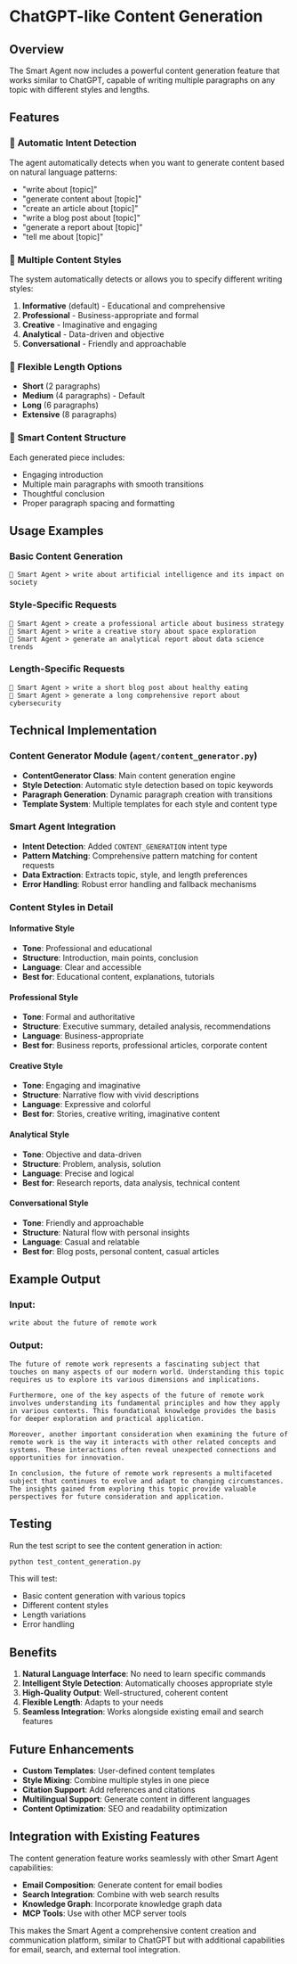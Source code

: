 # ChatGPT-like Content Generation

## Overview

The Smart Agent now includes a powerful content generation feature that works similar to ChatGPT, capable of writing multiple paragraphs on any topic with different styles and lengths.

## Features

### 🎯 **Automatic Intent Detection**
The agent automatically detects when you want to generate content based on natural language patterns:
- "write about [topic]"
- "generate content about [topic]"
- "create an article about [topic]"
- "write a blog post about [topic]"
- "generate a report about [topic]"
- "tell me about [topic]"

### 🎨 **Multiple Content Styles**
The system automatically detects or allows you to specify different writing styles:

1. **Informative** (default) - Educational and comprehensive
2. **Professional** - Business-appropriate and formal
3. **Creative** - Imaginative and engaging
4. **Analytical** - Data-driven and objective
5. **Conversational** - Friendly and approachable

### 📏 **Flexible Length Options**
- **Short** (2 paragraphs)
- **Medium** (4 paragraphs) - Default
- **Long** (6 paragraphs)
- **Extensive** (8 paragraphs)

### 🔄 **Smart Content Structure**
Each generated piece includes:
- Engaging introduction
- Multiple main paragraphs with smooth transitions
- Thoughtful conclusion
- Proper paragraph spacing and formatting

## Usage Examples

### Basic Content Generation
```
🎯 Smart Agent > write about artificial intelligence and its impact on society
```

### Style-Specific Requests
```
🎯 Smart Agent > create a professional article about business strategy
🎯 Smart Agent > write a creative story about space exploration
🎯 Smart Agent > generate an analytical report about data science trends
```

### Length-Specific Requests
```
🎯 Smart Agent > write a short blog post about healthy eating
🎯 Smart Agent > generate a long comprehensive report about cybersecurity
```

## Technical Implementation

### Content Generator Module (`agent/content_generator.py`)
- **ContentGenerator Class**: Main content generation engine
- **Style Detection**: Automatic style detection based on topic keywords
- **Paragraph Generation**: Dynamic paragraph creation with transitions
- **Template System**: Multiple templates for each style and content type

### Smart Agent Integration
- **Intent Detection**: Added `CONTENT_GENERATION` intent type
- **Pattern Matching**: Comprehensive pattern matching for content requests
- **Data Extraction**: Extracts topic, style, and length preferences
- **Error Handling**: Robust error handling and fallback mechanisms

### Content Styles in Detail

#### Informative Style
- **Tone**: Professional and educational
- **Structure**: Introduction, main points, conclusion
- **Language**: Clear and accessible
- **Best for**: Educational content, explanations, tutorials

#### Professional Style
- **Tone**: Formal and authoritative
- **Structure**: Executive summary, detailed analysis, recommendations
- **Language**: Business-appropriate
- **Best for**: Business reports, professional articles, corporate content

#### Creative Style
- **Tone**: Engaging and imaginative
- **Structure**: Narrative flow with vivid descriptions
- **Language**: Expressive and colorful
- **Best for**: Stories, creative writing, imaginative content

#### Analytical Style
- **Tone**: Objective and data-driven
- **Structure**: Problem, analysis, solution
- **Language**: Precise and logical
- **Best for**: Research reports, data analysis, technical content

#### Conversational Style
- **Tone**: Friendly and approachable
- **Structure**: Natural flow with personal insights
- **Language**: Casual and relatable
- **Best for**: Blog posts, personal content, casual articles

## Example Output

### Input:
```
write about the future of remote work
```

### Output:
```
The future of remote work represents a fascinating subject that touches on many aspects of our modern world. Understanding this topic requires us to explore its various dimensions and implications.

Furthermore, one of the key aspects of the future of remote work involves understanding its fundamental principles and how they apply in various contexts. This foundational knowledge provides the basis for deeper exploration and practical application.

Moreover, another important consideration when examining the future of remote work is the way it interacts with other related concepts and systems. These interactions often reveal unexpected connections and opportunities for innovation.

In conclusion, the future of remote work represents a multifaceted subject that continues to evolve and adapt to changing circumstances. The insights gained from exploring this topic provide valuable perspectives for future consideration and application.
```

## Testing

Run the test script to see the content generation in action:

```bash
python test_content_generation.py
```

This will test:
- Basic content generation with various topics
- Different content styles
- Length variations
- Error handling

## Benefits

1. **Natural Language Interface**: No need to learn specific commands
2. **Intelligent Style Detection**: Automatically chooses appropriate style
3. **High-Quality Output**: Well-structured, coherent content
4. **Flexible Length**: Adapts to your needs
5. **Seamless Integration**: Works alongside existing email and search features

## Future Enhancements

- **Custom Templates**: User-defined content templates
- **Style Mixing**: Combine multiple styles in one piece
- **Citation Support**: Add references and citations
- **Multilingual Support**: Generate content in different languages
- **Content Optimization**: SEO and readability optimization

## Integration with Existing Features

The content generation feature works seamlessly with other Smart Agent capabilities:
- **Email Composition**: Generate content for email bodies
- **Search Integration**: Combine with web search results
- **Knowledge Graph**: Incorporate knowledge graph data
- **MCP Tools**: Use with other MCP server tools

This makes the Smart Agent a comprehensive content creation and communication platform, similar to ChatGPT but with additional capabilities for email, search, and external tool integration. 
